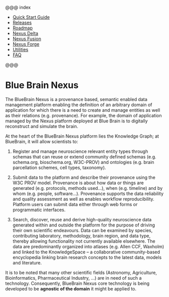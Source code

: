@@@ index

- [Quick Start Guide](getting-started/index.md)
- [Releases](releases/index.md)
- [Roadmap](roadmap.md)
- [Nexus Delta](delta/index.md)
- [Nexus Fusion](fusion/index.md)
- [Nexus Forge](forge.md)
- [Utilities](utilities/utilities.md)
- [FAQ](faq.md)

@@@

# Blue Brain Nexus

The BlueBrain Nexus is a provenance based, semantic enabled data management platform enabling the definition of an
arbitrary domain of application for which there is a need to create and manage entities as well as their relations
(e.g. provenance). For example, the domain of application managed by the Nexus platform deployed at Blue Brain is to
digitally reconstruct and simulate the brain.

At the heart of the BlueBrain Nexus platform lies the Knowledge Graph; at BlueBrain, it will allow scientists to:

1. Register and manage neuroscience relevant entity types through schemas that can reuse or extend community defined
   schemas (e.g. schema.org, bioschema.org, W3C-PROV) and ontologies (e.g. brain parcellation schemes, cell types,
   taxonomy).

2. Submit data to the platform and describe their provenance using the W3C PROV model. Provenance is about how data or
   things are generated (e.g. protocols, methods used...), when (e.g. timeline) and by whom (e.g. people, software...).
   Provenance supports the data reliability and quality assessment as well as enables workflow reproducibility. Platform
   users can submit data either through web forms or programmatic interfaces.

3. Search, discover, reuse and derive high-quality neuroscience data generated within and outside the platform for the
   purpose of driving their own scientific endeavours.
   Data can be examined by species, contributing laboratory, methodology, brain region, and data type, thereby allowing
   functionality not currently available elsewhere. The data are predominantly organized into atlases (e.g. Allen CCF,
   Waxholm) and linked to the KnowledgeSpace – a collaborative community-based encyclopedia linking brain research concepts
   to the latest data, models and literature.

It is to be noted that many other scientific fields (Astronomy, Agriculture, Bioinformatics, Pharmaceutical Industry,
...) are in need of such a technology. Consequently, BlueBrain Nexus core technology is being developed to be
**agnostic of the domain** it might be applied to.
